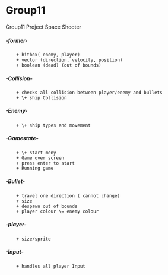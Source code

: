 # Group11
Group11 Project Space Shooter

##### -former-
        + hitbox( enemy, player)
        + vector (direction, velocity, position)
        + boolean (dead) (out of bounds)

##### -Collision-
        + checks all collision between player/enemy and bullets
        + \+ ship Collision

##### -Enemy-
        + \+ ship types and movement
##### -Gamestate-
        + \+ start meny
        + Game over screen
        + press enter to start
        + Running game

##### -Bullet-
        + travel one direction ( cannot change)
        + size
        + despawn out of bounds
        + player colour \= enemy colour

##### -player-
        + size/sprite

##### -Input-
        + handles all player Input
